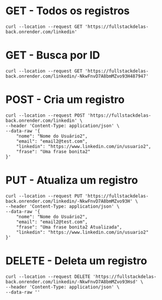 # GET - Todos os registros

```
curl --location --request GET 'https://fullstackdelas-back.onrender.com/linkedin'
```

# GET - Busca por ID

```
curl --location --request GET 'https://fullstackdelas-back.onrender.com/linkedin/-NkwFnvD7A8bmMZvo93H487947'
```

# POST - Cria um registro
```
curl --location --request POST 'https://fullstackdelas-back.onrender.com/linkedin' \
--header 'Content-Type: application/json' \
--data-raw '{
    "nome": "Nome do Usuário2", 
    "email": "email2@test.com",
    "linkedin": "https://www.linkedin.com/in/usuario2",
    "frase": "Uma frase bonita2"
}'
```

# PUT - Atualiza um registro
```
curl --location --request PUT 'https://fullstackdelas-back.onrender.com/linkedin/-NkwFnvD7A8bmMZvo93H' \
--header 'Content-Type: application/json' \
--data-raw '{
    "nome": "Nome do Usuário2",
    "email": "email2@test.com",
    "frase": "Uma frase bonita2 Atualizada",
    "linkedin": "https://www.linkedin.com/in/usuario2"
}'
```

# DELETE - Deleta um registro
```
curl --location --request DELETE 'https://fullstackdelas-back.onrender.com/linkedin/-NkwFnvD7A8bmMZvo93Hsd' \
--header 'Content-Type: application/json' \
--data-raw ''
```
